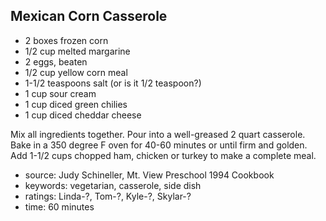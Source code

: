 Mexican Corn Casserole
----------------------

- 2 boxes frozen corn
- 1/2 cup melted margarine
- 2 eggs, beaten
- 1/2 cup yellow corn meal
- 1-1/2 teaspoons salt (or is it 1/2 teaspoon?)
- 1 cup sour cream
- 1 cup diced green chilies
- 1 cup diced cheddar cheese

Mix all ingredients together.  Pour into a well-greased 2 quart
casserole.  Bake in a 350 degree F oven for 40-60 minutes or until
firm and golden.  Add 1-1/2 cups chopped ham, chicken or turkey to
make a complete meal.

- source: Judy Schineller, Mt. View Preschool 1994 Cookbook
- keywords: vegetarian, casserole, side dish
- ratings: Linda-?, Tom-?, Kyle-?, Skylar-?
- time: 60 minutes
